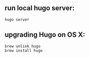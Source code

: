 ## run local hugo server:

    hugo server

## upgrading Hugo on OS X:

    brew unlink hugo
    brew install hugo

